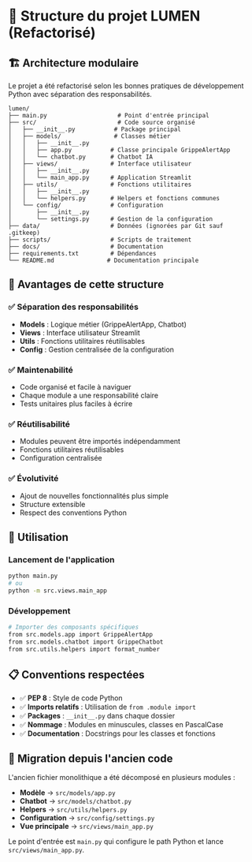 # 📁 Structure du projet LUMEN (Refactorisé)

## 🏗️ Architecture modulaire

Le projet a été refactorisé selon les bonnes pratiques de développement Python avec séparation des responsabilités.

```
lumen/
├── main.py                    # Point d'entrée principal
├── src/                       # Code source organisé
│   ├── __init__.py           # Package principal
│   ├── models/               # Classes métier
│   │   ├── __init__.py
│   │   ├── app.py           # Classe principale GrippeAlertApp
│   │   └── chatbot.py       # Chatbot IA
│   ├── views/               # Interface utilisateur
│   │   ├── __init__.py
│   │   └── main_app.py      # Application Streamlit
│   ├── utils/               # Fonctions utilitaires
│   │   ├── __init__.py
│   │   └── helpers.py       # Helpers et fonctions communes
│   └── config/              # Configuration
│       ├── __init__.py
│       └── settings.py      # Gestion de la configuration
├── data/                    # Données (ignorées par Git sauf .gitkeep)
├── scripts/                 # Scripts de traitement
├── docs/                    # Documentation
├── requirements.txt         # Dépendances
└── README.md               # Documentation principale
```

## 🎯 Avantages de cette structure

### ✅ **Séparation des responsabilités**
- **Models** : Logique métier (GrippeAlertApp, Chatbot)
- **Views** : Interface utilisateur Streamlit
- **Utils** : Fonctions utilitaires réutilisables
- **Config** : Gestion centralisée de la configuration

### ✅ **Maintenabilité**
- Code organisé et facile à naviguer
- Chaque module a une responsabilité claire
- Tests unitaires plus faciles à écrire

### ✅ **Réutilisabilité**
- Modules peuvent être importés indépendamment
- Fonctions utilitaires réutilisables
- Configuration centralisée

### ✅ **Évolutivité**
- Ajout de nouvelles fonctionnalités plus simple
- Structure extensible
- Respect des conventions Python

## 🚀 Utilisation

### Lancement de l'application
```bash
python main.py
# ou
python -m src.views.main_app
```

### Développement
```bash
# Importer des composants spécifiques
from src.models.app import GrippeAlertApp
from src.models.chatbot import GrippeChatbot
from src.utils.helpers import format_number
```

## 📋 Conventions respectées

- ✅ **PEP 8** : Style de code Python
- ✅ **Imports relatifs** : Utilisation de `from .module import`
- ✅ **Packages** : `__init__.py` dans chaque dossier
- ✅ **Nommage** : Modules en minuscules, classes en PascalCase
- ✅ **Documentation** : Docstrings pour les classes et fonctions

## 🔄 Migration depuis l'ancien code

L'ancien fichier monolithique a été décomposé en plusieurs modules :
- **Modèle** → `src/models/app.py`
- **Chatbot** → `src/models/chatbot.py`
- **Helpers** → `src/utils/helpers.py`
- **Configuration** → `src/config/settings.py`
- **Vue principale** → `src/views/main_app.py`

Le point d'entrée est `main.py` qui configure le path Python et lance `src/views/main_app.py`.
